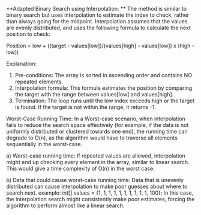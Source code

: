 **Adapted Binary Search using Interpolation:
**
The method is similar to binary search but uses interpolation to estimate the index to check, rather than always going for the midpoint. 
Interpolation assumes that the values are evenly distributed, and uses the following formula to calculate the next position to check:

Position = low + ((target - values[low])/(values[high] - values[low]) x (high - low))

Explanation:
1. Pre-conditions: The array is sorted in ascending order and contains NO repeated elements.
2. Interpolation formula: This formula estimates the position by comparing the target with the range between values[low] and values[high].
3. Termination: The loop runs until the low index exceeds high or the target is found. If the target is not within the range, it returns -1.

Worst-Case Running Time:
In a Worst-case scenario, when interpolation fails to reduce the search space effectively (for example, if the data is not uniformly distributed or clustered towards one end), the running time can degrade to O(n), as the algorithm would have to traverse all elements sequentially in the worst-case.

a) Worst-case running time: If repeated values are allowed, interpolation might end up checking every element in the array, similar to linear search. This would give a time complexity of O(n) in the worst case.

b) Data that could cause worst-case running time: Data that is unevenly distributed can cause interpolation to make poor guesses about where to search next.
example: int[] values = {1, 1, 1, 1, 1, 1, 1, 1, 1, 1, 100};
In this case, the interpolation search might consistently make poor estimates, forcing the algorithm to perform almost like a linear search.
